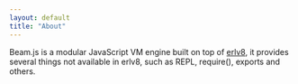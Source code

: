 ```yaml
---
layout: default
title: "About"
---
```


Beam.js is a modular JavaScript VM engine built on top of [erlv8](https://github.com/beamjs/erlv8/wiki), it provides several things not available in erlv8, such as REPL, require(), exports and others.